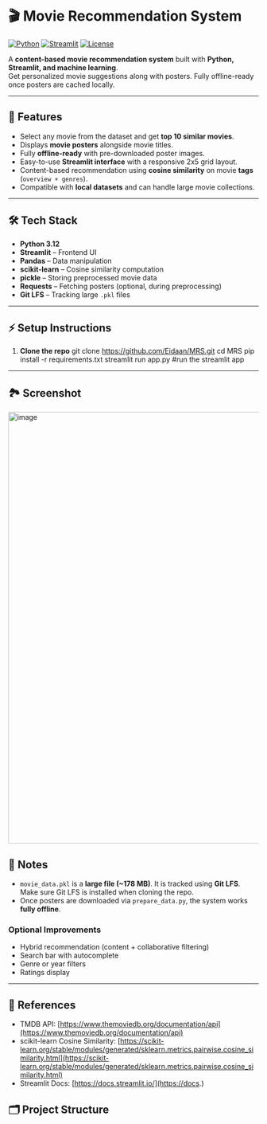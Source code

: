 # 🎬 Movie Recommendation System

[![Python](https://img.shields.io/badge/Python-3.12-blue)](https://www.python.org/)
[![Streamlit](https://img.shields.io/badge/Streamlit-1.30-orange)](https://streamlit.io/)
[![License](https://img.shields.io/badge/License-MIT-green)](LICENSE)

A **content-based movie recommendation system** built with **Python, Streamlit, and machine learning**.  
Get personalized movie suggestions along with posters. Fully offline-ready once posters are cached locally.

---

## 📌 Features

- Select any movie from the dataset and get **top 10 similar movies**.
- Displays **movie posters** alongside movie titles.
- Fully **offline-ready** with pre-downloaded poster images.
- Easy-to-use **Streamlit interface** with a responsive 2x5 grid layout.
- Content-based recommendation using **cosine similarity** on movie **tags** (`overview + genres`).
- Compatible with **local datasets** and can handle large movie collections.

---

## 🛠 Tech Stack

- **Python 3.12**
- **Streamlit** – Frontend UI
- **Pandas** – Data manipulation
- **scikit-learn** – Cosine similarity computation
- **pickle** – Storing preprocessed movie data
- **Requests** – Fetching posters (optional, during preprocessing)
- **Git LFS** – Tracking large `.pkl` files

---

## ⚡ Setup Instructions

1. **Clone the repo**
git clone https://github.com/Eidaan/MRS.git
cd MRS
pip install -r requirements.txt
streamlit run app.py #run the streamlit app

---

## 🏞 Screenshot

<img width="1912" height="867" alt="image" src="https://github.com/user-attachments/assets/c827bc7a-8c67-4e82-8d21-6ca56b96413e" />

## 📁 Notes

- `movie_data.pkl` is a **large file (~178 MB)**. It is tracked using **Git LFS**. Make sure Git LFS is installed when cloning the repo.
- Once posters are downloaded via `prepare_data.py`, the system works **fully offline**.

### Optional Improvements

- Hybrid recommendation (content + collaborative filtering)
- Search bar with autocomplete
- Genre or year filters
- Ratings display

---

## 📜 References

- TMDB API: [https://www.themoviedb.org/documentation/api](https://www.themoviedb.org/documentation/api)
- scikit-learn Cosine Similarity: [https://scikit-learn.org/stable/modules/generated/sklearn.metrics.pairwise.cosine_similarity.html](https://scikit-learn.org/stable/modules/generated/sklearn.metrics.pairwise.cosine_similarity.html)
- Streamlit Docs: [https://docs.streamlit.io/](https://docs.)

## 🗂 Project Structure

